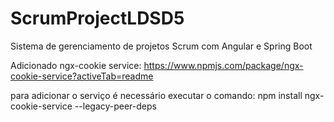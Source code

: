 # ScrumProjectLDSD5
Sistema de gerenciamento de projetos Scrum com Angular e Spring Boot

Adicionado ngx-cookie service: https://www.npmjs.com/package/ngx-cookie-service?activeTab=readme

para adicionar o serviço é necessário executar o comando: npm install ngx-cookie-service --legacy-peer-deps
